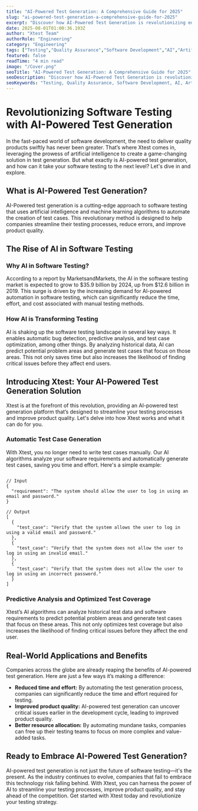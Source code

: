 ```yaml
---
title: "AI-Powered Test Generation: A Comprehensive Guide for 2025"
slug: "ai-powered-test-generation-a-comprehensive-guide-for-2025"
excerpt: "Discover how AI-Powered Test Generation is revolutionizing educational assessments and corporate training evaluations. Learn how this cutting-edge technology improves validity, saves time, and customizes tests to individual learning styles. Step into the future of effective and efficient testing, and see how AI can elevate your assessment strategies."
date: 2025-08-01T01:00:36.193Z
author: "Xtest Team"
authorRole: "Engineering"
category: "Engineering"
tags: ["Testing","Quality Assurance","Software Development","AI","Artificial Intelligence"]
featured: false
readTime: "4 min read"
image: "/Cover.png"
seoTitle: "AI-Powered Test Generation: A Comprehensive Guide for 2025"
seoDescription: "Discover how AI-Powered Test Generation is revolutionizing educational assessments and corporate training evaluations. Learn how this cutting-edge technology improves validity, saves time, and customizes tests to individual learning styles. Step into the future of effective and efficient testing, and see how AI can elevate your assessment strategies."
seoKeywords: "Testing, Quality Assurance, Software Development, AI, Artificial Intelligence"
---
```


# Revolutionizing Software Testing with AI-Powered Test Generation

In the fast-paced world of software development, the need to deliver quality products swiftly has never been greater. That’s where Xtest comes in, leveraging the prowess of artificial intelligence to create a game-changing solution in test generation. But what exactly is AI-powered test generation, and how can it take your software testing to the next level? Let's dive in and explore.

## What is AI-Powered Test Generation?

AI-Powered test generation is a cutting-edge approach to software testing that uses artificial intelligence and machine learning algorithms to automate the creation of test cases. This revolutionary method is designed to help companies streamline their testing processes, reduce errors, and improve product quality.

## The Rise of AI in Software Testing

### Why AI in Software Testing?

According to a report by MarketsandMarkets, the AI in the software testing market is expected to grow to $35.9 billion by 2024, up from $12.6 billion in 2019. This surge is driven by the increasing demand for AI-powered automation in software testing, which can significantly reduce the time, effort, and cost associated with manual testing methods.

### How AI is Transforming Testing

AI is shaking up the software testing landscape in several key ways. It enables automatic bug detection, predictive analysis, and test case optimization, among other things. By analyzing historical data, AI can predict potential problem areas and generate test cases that focus on those areas. This not only saves time but also increases the likelihood of finding critical issues before they affect end users.

## Introducing Xtest: Your AI-Powered Test Generation Solution

Xtest is at the forefront of this revolution, providing an AI-powered test generation platform that’s designed to streamline your testing processes and improve product quality. Let's delve into how Xtest works and what it can do for you.

### Automatic Test Case Generation

With Xtest, you no longer need to write test cases manually. Our AI algorithms analyze your software requirements and automatically generate test cases, saving you time and effort. Here's a simple example:

```

// Input
{
  "requirement": "The system should allow the user to log in using an email and password."
}

// Output
[
  {
    "test_case": "Verify that the system allows the user to log in using a valid email and password."
  },
  {
    "test_case": "Verify that the system does not allow the user to log in using an invalid email."
  },
  {
    "test_case": "Verify that the system does not allow the user to log in using an incorrect password."
  }
]
```

### Predictive Analysis and Optimized Test Coverage

Xtest’s AI algorithms can analyze historical test data and software requirements to predict potential problem areas and generate test cases that focus on these areas. This not only optimizes test coverage but also increases the likelihood of finding critical issues before they affect the end user.

## Real-World Applications and Benefits

Companies across the globe are already reaping the benefits of AI-powered test generation. Here are just a few ways it’s making a difference:

*   **Reduced time and effort:** By automating the test generation process, companies can significantly reduce the time and effort required for testing.
*   **Improved product quality:** AI-powered test generation can uncover critical issues earlier in the development cycle, leading to improved product quality.
*   **Better resource allocation:** By automating mundane tasks, companies can free up their testing teams to focus on more complex and value-added tasks.

## Ready to Embrace AI-Powered Test Generation?

AI-powered test generation is not just the future of software testing—it's the present. As the industry continues to evolve, companies that fail to embrace this technology risk falling behind. With Xtest, you can harness the power of AI to streamline your testing processes, improve product quality, and stay ahead of the competition. Get started with Xtest today and revolutionize your testing strategy.